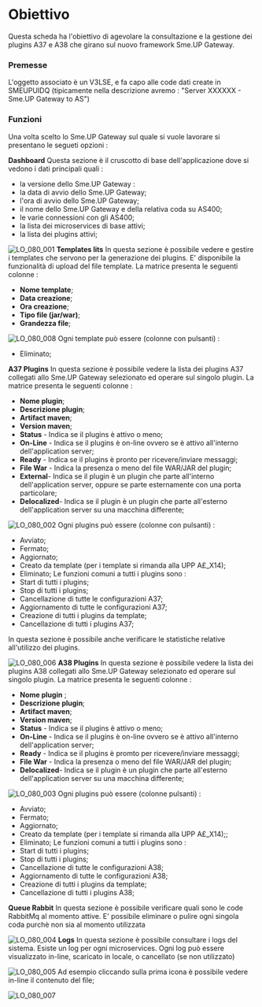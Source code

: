 # Obiettivo
Questa scheda ha l'obiettivo di agevolare la consultazione e la gestione dei plugins A37 e A38 che girano sul nuovo framework Sme.UP Gateway.

### Premesse
L'oggetto associato è un V3LSE, e fa capo alle code dati create in SMEUPUIDQ (tipicamente nella descrizione avremo :  "Server XXXXXX - Sme.UP Gateway to AS")

### Funzioni
Una volta scelto lo Sme.UP Gateway sul quale si vuole lavorare si presentano le segueti opzioni : 


**Dashboard**
Questa sezione è il cruscotto di base dell'applicazione dove si vedono i dati principali quali : 
-  la versione dello Sme.UP Gateway : 
-  la data di avvio dello Sme.UP Gateway;
-  l'ora di avvio dello Sme.UP Gateway;
-  il nome dello Sme.UP Gateway e della relativa coda su AS400;
-  le varie connessioni con gli AS400;
-  la lista dei microservices di base attivi;
-  la lista dei plugins attivi;

![LO_080_001](http://localhost:3000/immagini/MBDOC_SCH-LO_080/LO_080_001.png)
**Templates lits**
In questa sezione è possibile vedere e gestire i templates che servono per la generazione dei plugins.
E' disponibile la funzionalità di upload del file template.
La matrice presenta le seguenti colonne : 
-  **Nome template**;
-  **Data creazione**;
-  **Ora creazione**;
-  **Tipo file (jar/war)**;
-  **Grandezza file**;


![LO_080_008](http://localhost:3000/immagini/MBDOC_SCH-LO_080/LO_080_008.png)
Ogni template può essere (colonne con pulsanti) : 
-  Eliminato;

**A37 Plugins**
In questa sezione è possibile vedere la lista dei plugins A37 collegati allo Sme.UP Gateway selezionato ed operare sul singolo plugin.
La matrice presenta le seguenti colonne : 
-  **Nome plugin**;
-  **Descrizione plugin**;
-  **Artifact maven**;
-  **Version maven**;
-  **Status** - Indica se il plugins è attivo o meno;
-  **On-Line** - Indica se il plugins è on-line ovvero se è attivo all'interno dell'application server;
-  **Ready** - Indica se il plugins è pronto per ricevere/inviare messaggi;
-  **File War** - Indica la presenza o meno del file WAR/JAR del plugin;
-  **External**- Indica se il plugin è un plugin che parte all'interno dell'application server, oppure se parte esternamente con una porta particolare;
-  **Delocalized**- Indica se il plugin è un plugin che parte all'esterno dell'application server su una macchina differente;

![LO_080_002](http://localhost:3000/immagini/MBDOC_SCH-LO_080/LO_080_002.png)
Ogni plugins può essere (colonne con pulsanti) : 
-  Avviato;
-  Fermato;
-  Aggiornato;
-  Creato da template (per i template si rimanda alla UPP A£_X14);
-  Eliminato;
Le funzioni comuni a tutti i plugins sono : 
-  Start di tutti i plugins;
-  Stop di tutti i plugins;
-  Cancellazione di tutte le configurazioni A37;
-  Aggiornamento di tutte le configurazioni A37;
-  Creazione di tutti i plugins da template;
-  Cancellazione di tutti i plugins A37;


In questa sezione è possibile anche verificare le statistiche relative all'utilizzo dei plugins.

![LO_080_006](http://localhost:3000/immagini/MBDOC_SCH-LO_080/LO_080_006.png)
**A38 Plugins**
In questa sezione è possibile vedere la lista dei plugins A38 collegati allo Sme.UP Gateway selezionato ed operare sul singolo plugin.
La matrice presenta le seguenti colonne : 
-  **Nome plugin** ;
-  **Descrizione plugin**;
-  **Artifact maven**;
-  **Version maven**;
-  **Status** - Indica se il plugins è attivo o meno;
-  **On-Line** - Indica se il plugins è on-line ovvero se è attivo all'interno dell'application server;
-  **Ready** - Indica se il plugins è promto per ricevere/inviare messaggi;
-  **File War** - Indica la presenza o meno del file WAR/JAR del plugin;
-  **Delocalized**- Indica se il plugin è un plugin che parte all'esterno dell'application server su una macchina differente;

![LO_080_003](http://localhost:3000/immagini/MBDOC_SCH-LO_080/LO_080_003.png)
Ogni plugins può essere (colonne pulsanti) : 
-  Avviato;
-  Fermato;
-  Aggiornato;
-  Creato da template (per i template si rimanda alla UPP A£_X14);;
-  Eliminato;
Le funzioni comuni a tutti i plugins sono : 
-  Start di tutti i plugins;
-  Stop di tutti i plugins;
-  Cancellazione di tutte le configurazioni A38;
-  Aggiornamento di tutte le configurazioni A38;
-  Creazione di tutti i plugins da template;
-  Cancellazione di tutti i plugins A38;

**Queue Rabbit**
In questa sezione è possibile verificare quali sono le code RabbitMq al momento attive.
E' possibile eliminare o pulire ogni singola coda purchè non sia al momento utilizzata

![LO_080_004](http://localhost:3000/immagini/MBDOC_SCH-LO_080/LO_080_004.png)
**Logs**
In questa sezione è possibile consultare i logs del sistema.
Esiste un log per ogni microservices.
Ogni log può essere visualizzato in-line, scaricato in locale, o cancellato (se non utilizzato)

![LO_080_005](http://localhost:3000/immagini/MBDOC_SCH-LO_080/LO_080_005.png)
Ad esempio cliccando sulla prima icona è possibile vedere in-line il contenuto del file;

![LO_080_007](http://localhost:3000/immagini/MBDOC_SCH-LO_080/LO_080_007.png)